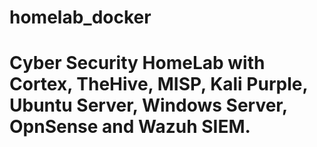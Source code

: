 # homelab_docker

# Cyber Security HomeLab with Cortex, TheHive, MISP, Kali Purple, Ubuntu Server, Windows Server, OpnSense and Wazuh SIEM. 
